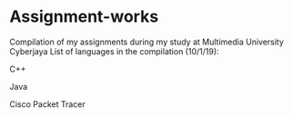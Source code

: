# Assignment-works

Compilation of my assignments during my study at Multimedia University Cyberjaya
List of languages in the compilation (10/1/19):

C++
 
Java

Cisco Packet Tracer

